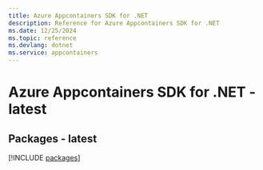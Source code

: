 ```yaml
---
title: Azure Appcontainers SDK for .NET
description: Reference for Azure Appcontainers SDK for .NET
ms.date: 12/25/2024
ms.topic: reference
ms.devlang: dotnet
ms.service: appcontainers
---
```

# Azure Appcontainers SDK for .NET - latest
## Packages - latest
[!INCLUDE [packages](appcontainers-index.md)]
